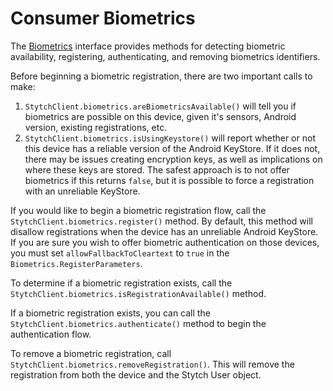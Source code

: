# Consumer Biometrics
The [Biometrics](Biometrics.kt) interface provides methods for detecting biometric availability, registering, authenticating, and removing biometrics identifiers.

Before beginning a biometric registration, there are two important calls to make:
1. `StytchClient.biometrics.areBiometricsAvailable()` will tell you if biometrics are possible on this device, given it's sensors, Android version, existing registrations, etc.
2. `StytchClient.biometrics.isUsingKeystore()` will report whether or not this device has a reliable version of the Android KeyStore. If it does not, there may be issues creating encryption keys, as well as implications on where these keys are stored. The safest approach is to not offer biometrics if this returns `false`, but it is possible to force a registration with an unreliable KeyStore.

If you would like to begin a biometric registration flow, call the `StytchClient.biometrics.register()` method. By default, this method will disallow registrations when the device has an unreliable Android KeyStore. If you are sure you wish to offer biometric authentication on those devices, you must set `allowFallbackToCleartext` to `true` in the `Biometrics.RegisterParameters`.

To determine if a biometric registration exists, call the `StytchClient.biometrics.isRegistrationAvailable()` method.

If a biometric registration exists, you can call the `StytchClient.biometrics.authenticate()` method to begin the authentication flow.

To remove a biometric registration, call `StytchClient.biometrics.removeRegistration()`. This will remove the registration from both the device and the Stytch User object.
